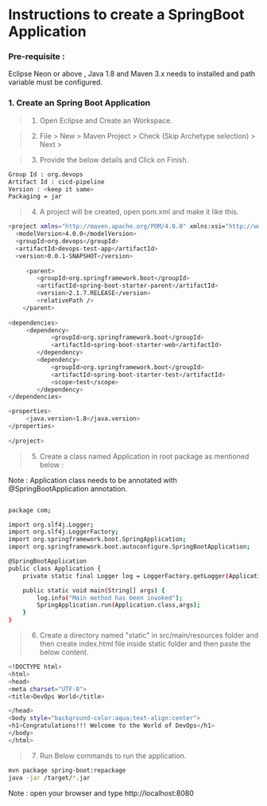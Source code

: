 # Instructions to create a SpringBoot Application

### Pre-requisite : 
Eclipse Neon or above , Java 1.8 and Maven 3.x needs to installed and path variable must be configured.


### 1. Create an Spring Boot Application
> 1. Open Eclipse and Create an Workspace.

> 2. File > New > Maven Project > Check (Skip Archetype selection) > Next > 

> 3. Provide the below details and Click on Finish.
```bash
Group Id : org.devops
Artifact Id : cicd-pipeline
Version : <keep it same>
Packaging = jar
```

> 4. A project will be created, open pom.xml and make it like this.
```bash
<project xmlns="http://maven.apache.org/POM/4.0.0" xmlns:xsi="http://www.w3.org/2001/XMLSchema-instance" xsi:schemaLocation="http://maven.apache.org/POM/4.0.0 http://maven.apache.org/xsd/maven-4.0.0.xsd">
  <modelVersion>4.0.0</modelVersion>
  <groupId>org.devops</groupId>
  <artifactId>devops-test-app</artifactId>
  <version>0.0.1-SNAPSHOT</version>
  
     <parent>
        <groupId>org.springframework.boot</groupId>
        <artifactId>spring-boot-starter-parent</artifactId>
        <version>2.1.7.RELEASE</version>
        <relativePath />
    </parent>
  
<dependencies>
	 <dependency>
            <groupId>org.springframework.boot</groupId>
            <artifactId>spring-boot-starter-web</artifactId>
        </dependency>
        <dependency>
            <groupId>org.springframework.boot</groupId>
            <artifactId>spring-boot-starter-test</artifactId>
            <scope>test</scope>
        </dependency>
</dependencies>

<properties>
	 <java.version>1.8</java.version>
</properties>
  
</project>
```

> 5. Create a class named Application in root package as mentioned below : 

Note : Application class needs to be annotated with @SpringBootApplication annotation.

```bash

package com;

import org.slf4j.Logger;
import org.slf4j.LoggerFactory;
import org.springframework.boot.SpringApplication;
import org.springframework.boot.autoconfigure.SpringBootApplication;

@SpringBootApplication
public class Application {
	private static final Logger log = LoggerFactory.getLogger(Application.class);

	public static void main(String[] args) {
		log.info("Main method has been invoked");
		SpringApplication.run(Application.class,args);
	}
}
```

> 6. Create a directory named "static" in src/main/resources folder and then create index.html file inside static folder and then paste the below content.

```bash
<!DOCTYPE html>
<html>
<head>
<meta charset="UTF-8">
<title>DevOps World</title>

</head>
<body style="background-color:aqua;text-align:center">
<h1>Congratulations!!! Welcome to the World of DevOps</h1>
</body>
</html>
```

> 7. Run Below commands to run the application.


```bash
mvn package spring-boot:repackage
java -jar /target/*.jar
```

Note : open your browser and type http://localhost:8080
